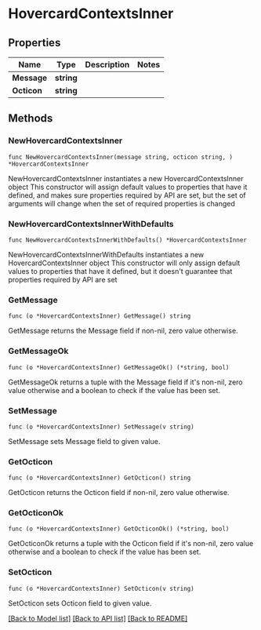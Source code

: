 # HovercardContextsInner

## Properties

Name | Type | Description | Notes
------------ | ------------- | ------------- | -------------
**Message** | **string** |  | 
**Octicon** | **string** |  | 

## Methods

### NewHovercardContextsInner

`func NewHovercardContextsInner(message string, octicon string, ) *HovercardContextsInner`

NewHovercardContextsInner instantiates a new HovercardContextsInner object
This constructor will assign default values to properties that have it defined,
and makes sure properties required by API are set, but the set of arguments
will change when the set of required properties is changed

### NewHovercardContextsInnerWithDefaults

`func NewHovercardContextsInnerWithDefaults() *HovercardContextsInner`

NewHovercardContextsInnerWithDefaults instantiates a new HovercardContextsInner object
This constructor will only assign default values to properties that have it defined,
but it doesn't guarantee that properties required by API are set

### GetMessage

`func (o *HovercardContextsInner) GetMessage() string`

GetMessage returns the Message field if non-nil, zero value otherwise.

### GetMessageOk

`func (o *HovercardContextsInner) GetMessageOk() (*string, bool)`

GetMessageOk returns a tuple with the Message field if it's non-nil, zero value otherwise
and a boolean to check if the value has been set.

### SetMessage

`func (o *HovercardContextsInner) SetMessage(v string)`

SetMessage sets Message field to given value.


### GetOcticon

`func (o *HovercardContextsInner) GetOcticon() string`

GetOcticon returns the Octicon field if non-nil, zero value otherwise.

### GetOcticonOk

`func (o *HovercardContextsInner) GetOcticonOk() (*string, bool)`

GetOcticonOk returns a tuple with the Octicon field if it's non-nil, zero value otherwise
and a boolean to check if the value has been set.

### SetOcticon

`func (o *HovercardContextsInner) SetOcticon(v string)`

SetOcticon sets Octicon field to given value.



[[Back to Model list]](../README.md#documentation-for-models) [[Back to API list]](../README.md#documentation-for-api-endpoints) [[Back to README]](../README.md)



